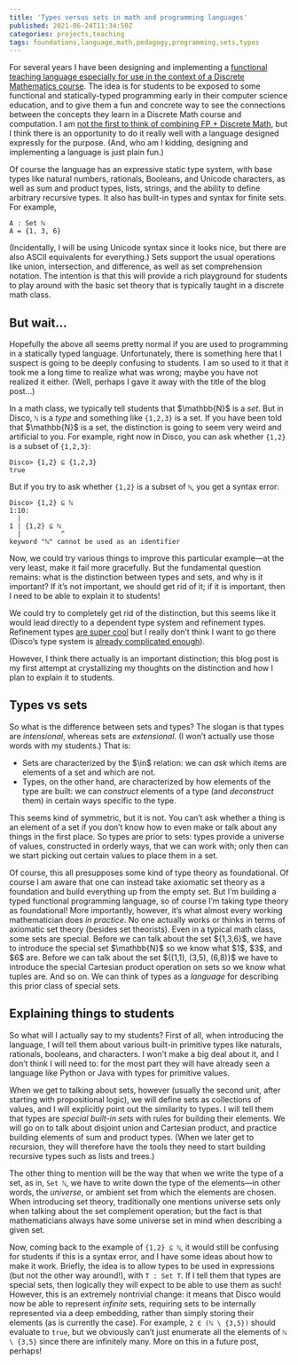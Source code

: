 ```yaml
---
title: 'Types versus sets in math and programming languages'
published: 2021-06-24T11:34:50Z
categories: projects,teaching
tags: foundations,language,math,pedagogy,programming,sets,types
---
```


<p>For several years I have been designing and implementing a <a href="https://github.com/disco-lang/disco/">functional teaching language especially for use in the context of a Discrete Mathematics course</a>. The idea is for students to be exposed to some functional and statically-typed programming early in their computer science education, and to give them a fun and concrete way to see the connections between the concepts they learn in a Discrete Math course and computation. I am <a href="https://cs.wheaton.edu/~tvandrun/dmfp/">not the first to think of combining FP + Discrete Math</a>, but I think there is an opportunity to do it really well with a language designed expressly for the purpose. (And, who am I kidding, designing and implementing a language is just plain fun.)</p>
<p>Of course the language has an expressive static type system, with base types like natural numbers, rationals, Booleans, and Unicode characters, as well as sum and product types, lists, strings, and the ability to define arbitrary recursive types. It also has built-in types and syntax for finite sets. For example,</p>
<pre><code>A : Set ℕ
A = {1, 3, 6}</code></pre>
<p>(Incidentally, I will be using Unicode syntax since it looks nice, but there are also ASCII equivalents for everything.) Sets support the usual operations like union, intersection, and difference, as well as set comprehension notation. The intention is that this will provide a rich playground for students to play around with the basic set theory that is typically taught in a discrete math class.</p>
<h2 id="but-wait">But wait…</h2>
<p>Hopefully the above all seems pretty normal if you are used to programming in a statically typed language. Unfortunately, there is something here that I suspect is going to be deeply confusing to students. I am so used to it that it took me a long time to realize what was wrong; maybe you have not realized it either. (Well, perhaps I gave it away with the title of the blog post…)</p>
<p>In a math class, we typically tell students that $\mathbb{N}$ is a <em>set</em>. But in Disco, <code>ℕ</code> is a <em>type</em> and something like <code>{1,2,3}</code> is a set. If you have been told that $\mathbb{N}$ is a set, the distinction is going to seem very weird and artificial to you. For example, right now in Disco, you can ask whether <code>{1,2}</code> is a subset of <code>{1,2,3}</code>:</p>
<pre><code>Disco&gt; {1,2} ⊆ {1,2,3}
true</code></pre>
<p>But if you try to ask whether <code>{1,2}</code> is a subset of <code>ℕ</code>, you get a syntax error:</p>
<pre><code>Disco&gt; {1,2} ⊆ ℕ
1:10:
  |
1 | {1,2} ⊆ ℕ
  |          ^
keyword "ℕ" cannot be used as an identifier</code></pre>
<p>Now, we could try various things to improve this particular example—at the very least, make it fail more gracefully. But the fundamental question remains: what is the distinction between types and sets, and why is it important? If it’s not important, we should get rid of it; if it is important, then I need to be able to explain it to students!</p>
<p>We could try to completely get rid of the distinction, but this seems like it would lead directly to a dependent type system and refinement types. Refinement types <a href="https://ucsd-progsys.github.io/liquidhaskell-blog/">are super cool</a> but I really don’t think I want to go there (Disco’s type system is <a href="https://github.com/disco-lang/disco/issues/207">already complicated enough</a>).</p>
<p>However, I think there actually is an important distinction; this blog post is my first attempt at crystallizing my thoughts on the distinction and how I plan to explain it to students.</p>
<h2 id="types-vs-sets">Types vs sets</h2>
<p>So what is the difference between sets and types? The slogan is that types are <em>intensional</em>, whereas sets are <em>extensional</em>. (I won’t actually use those words with my students.) That is:</p>
<ul>
<li>Sets are characterized by the $\in$ relation: we can <em>ask</em> which items are elements of a set and which are not.</li>
<li>Types, on the other hand, are characterized by how elements of the type are built: we can <em>construct</em> elements of a type (and <em>deconstruct</em> them) in certain ways specific to the type.</li>
</ul>
<p>This seems kind of symmetric, but it is not. You can’t ask whether a thing is an element of a set if you don’t know how to even make or talk about any things in the first place. So types are prior to sets: types provide a universe of values, constructed in orderly ways, that we can work with; only then can we start picking out certain values to place them in a set.</p>
<p>Of course, this all presupposes some kind of type theory as foundational. Of course I am aware that one can instead take axiomatic set theory as a foundation and build everything up from the empty set. But I’m building a typed functional programming language, so of course I’m taking type theory as foundational! More importantly, however, it’s what almost every working mathematician does <em>in practice</em>. No one actually works or thinks in terms of axiomatic set theory (besides set theorists). Even in a typical math class, some sets are special. Before we can talk about the set ${1,3,6}$, we have to introduce the special set $\mathbb{N}$ so we know what $1$, $3$, and $6$ are. Before we can talk about the set ${(1,1), (3,5), (6,8)}$ we have to introduce the special Cartesian product operation on sets so we know what tuples are. And so on. We can think of types as a <em>language</em> for describing this prior class of special sets.</p>
<h2 id="explaining-things-to-students">Explaining things to students</h2>
<p>So what will I actually say to my students? First of all, when introducing the language, I will tell them about various built-in primitive types like naturals, rationals, booleans, and characters. I won’t make a big deal about it, and I don’t think I will need to: for the most part they will have already seen a language like Python or Java with types for primitive values.</p>
<p>When we get to talking about sets, however (usually the second unit, after starting with propositional logic), we will define sets as collections of values, and I will explicitly point out the similarity to types. I will tell them that types are <em>special built-in sets</em> with rules for building their elements. We will go on to talk about disjoint union and Cartesian product, and practice building elements of sum and product types. (When we later get to recursion, they will therefore have the tools they need to start building recursive types such as lists and trees.)</p>
<p>The other thing to mention will be the way that when we write the type of a set, as in, <code>Set ℕ</code>, we have to write down the type of the elements—in other words, the <em>universe</em>, or ambient set from which the elements are chosen. When introducing set theory, traditionally one mentions universe sets only when talking about the set complement operation; but the fact is that mathematicians always have some universe set in mind when describing a given set.</p>
<p>Now, coming back to the example of <code>{1,2} ⊆ ℕ</code>, it would still be confusing for students if this is a syntax error, and I have some ideas about how to make it work. Briefly, the idea is to allow types to be used in expressions (but not the other way around!), with <code>T : Set T</code>. If I tell them that types are special sets, then logically they will expect to be able to use them as such! However, this is an extremely nontrivial change: it means that Disco would now be able to represent <em>infinite</em> sets, requiring sets to be internally represented via a deep embedding, rather than simply storing their elements (as is currently the case). For example, <code>2 ∈ (ℕ \ {3,5})</code> should evaluate to <code>true</code>, but we obviously can’t just enumerate all the elements of <code>ℕ \ {3,5}</code> since there are infinitely many. More on this in a future post, perhaps!</p>

